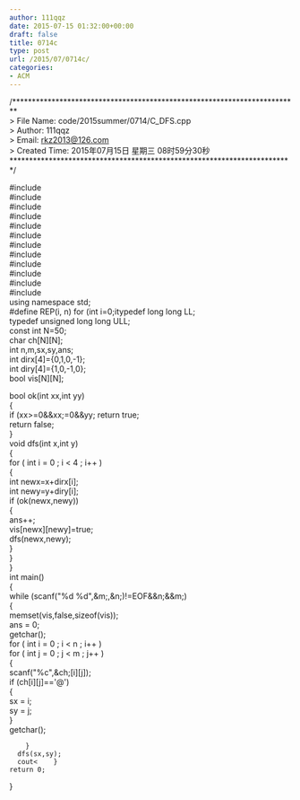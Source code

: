 ```yaml
---
author: 111qqz
date: 2015-07-15 01:32:00+00:00
draft: false
title: 0714c
type: post
url: /2015/07/0714c/
categories:
- ACM
---
```


/*************************************************************************  
	> File Name: code/2015summer/0714/C_DFS.cpp  
	> Author: 111qqz  
	> Email: rkz2013@126.com   
	> Created Time: 2015年07月15日 星期三 08时59分30秒  
************************************************************************/




#include  
#include  
#include  
#include  
#include  
#include  
#include  
#include  
#include  
#include  
#include  
#include  
using namespace std;  
#define REP(i, n) for (int i=0;itypedef long long LL;  
typedef unsigned long long ULL;  
const int N=50;  
char ch[N][N];  
int n,m,sx,sy,ans;  
int dirx[4]={0,1,0,-1};  
int diry[4]={1,0,-1,0};  
bool vis[N][N];




bool ok(int xx,int yy)  
{  
   if (xx>=0&&xx;=0&&yy;	  return true;  
   return false;  
}  
void dfs(int x,int y)  
{  
   for ( int i = 0 ;  i < 4  ; i++ )  
   {  
	  int newx=x+dirx[i];  
	  int newy=y+diry[i];  
	  if (ok(newx,newy))  
	  {  
		ans++;  
		vis[newx][newy]=true;  
		dfs(newx,newy);  
	  }  
   }  
}  
int main()  
{  
   while (scanf("%d %d",&m;,&n;)!=EOF&&n;&&m;)  
     {  
	  memset(vis,false,sizeof(vis));  
	  ans = 0;  
	  getchar();  
	  for ( int i = 0 ; i < n ; i++ )  
		for ( int  j = 0 ; j < m ; j++ )  
		{  
		    scanf("%c",&ch;[i][j]);  
		    if (ch[i][j]=='@')  
		    {  
			  sx = i;  
			  sy = j;  
		    }  
		    getchar();  
		      
		}  
	  dfs(sx,sy);  
	  cout<    }  
	return 0;  
}
